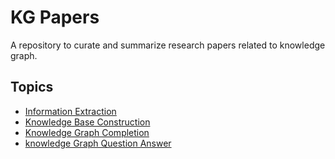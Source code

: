 # KG Papers

A repository to curate and summarize research papers related to knowledge graph.

## Topics
- [Information Extraction](papers_ie.md)
- [Knowledge Base Construction](papers_kbc.md)
- [Knowledge Graph Completion](papers_kgc.md)
- [knowledge Graph Question Answer](papers_kgqa.md)
